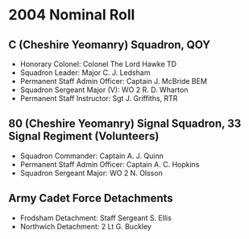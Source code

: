# 2004 Nominal Roll

## C (Cheshire Yeomanry) Squadron, QOY

* Honorary Colonel: Colonel The Lord Hawke TD
* Squadron Leader: Major C. J. Ledsham
* Permanent Staff Admin Officer: Captain J. McBride BEM
* Squadron Sergeant Major (V): WO 2 R. D. Wharton
* Permanent Staff Instructor: Sgt J. Griffiths, RTR

## 80 (Cheshire Yeomanry) Signal Squadron, 33 Signal Regiment (Volunteers)

* Squadron Commander: Captain A. J. Quinn
* Permanent Staff Admin Officer: Captain A. C. Hopkins
* Squadron Sergeant Major: WO 2 N. Olsson

## Army Cadet Force Detachments

* Frodsham Detachment: Staff Sergeant S. Ellis
* Northwich Detachment: 2 Lt G. Buckley
